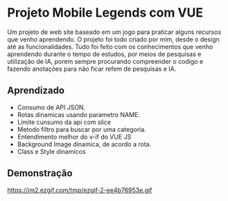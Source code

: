 
# Projeto Mobile Legends com VUE

Um projeto de web site baseado em um jogo para praticar alguns recursos que venho aprendendo. O projeto foi todo criado por mim, desde o design até as funcionalidades.
Tudo foi feito com os conhecimentos que venho aprendendo durante o tempo de estudos, por meios de pesquisas e utilização de IA, porem sempre procurando compreender o codigo e fazendo anotações para não ficar refem de pesquisas e IA.


## Aprendizado

- Consumo de API JSON.
- Rotas dinamicas usando parametro NAME.
- Limite cunsumo da api com slice
- Metodo filtro para buscar por uma categoria.
- Entendimento melhor do v-if do VUE JS
- Background Image dinamica, de acordo a rota.
- Class e Style dinamicos

## Demonstração

https://im2.ezgif.com/tmp/ezgif-2-ee4b76953e.gif
